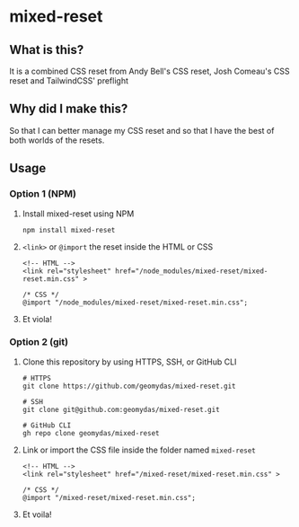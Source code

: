 # mixed-reset

## What is this?

It is a combined CSS reset from Andy Bell's CSS reset, Josh Comeau's CSS reset and TailwindCSS' preflight

## Why did I make this?

So that I can better manage my CSS reset and so that I have the best of both worlds of the resets.

## Usage

### Option 1 (NPM)

1. Install mixed-reset using NPM
   ```
   npm install mixed-reset
   ```
2. `<link>` or `@import` the reset inside the HTML or CSS

   ```
   <!-- HTML -->
   <link rel="stylesheet" href="/node_modules/mixed-reset/mixed-reset.min.css" >
   ```

   ```
   /* CSS */
   @import "/node_modules/mixed-reset/mixed-reset.min.css";
   ```

3. Et viola!

### Option 2 (git)

1. Clone this repository by using HTTPS, SSH, or GitHub CLI
   ```
   # HTTPS
   git clone https://github.com/geomydas/mixed-reset.git
   ```
   ```
   # SSH
   git clone git@github.com:geomydas/mixed-reset.git
   ```
   ```
   # GitHub CLI
   gh repo clone geomydas/mixed-reset
   ```
2. Link or import the CSS file inside the folder named `mixed-reset`

   ```
   <!-- HTML -->
   <link rel="stylesheet" href="/mixed-reset/mixed-reset.min.css" >
   ```

   ```
   /* CSS */
   @import "/mixed-reset/mixed-reset.min.css";
   ```

3. Et voila!
